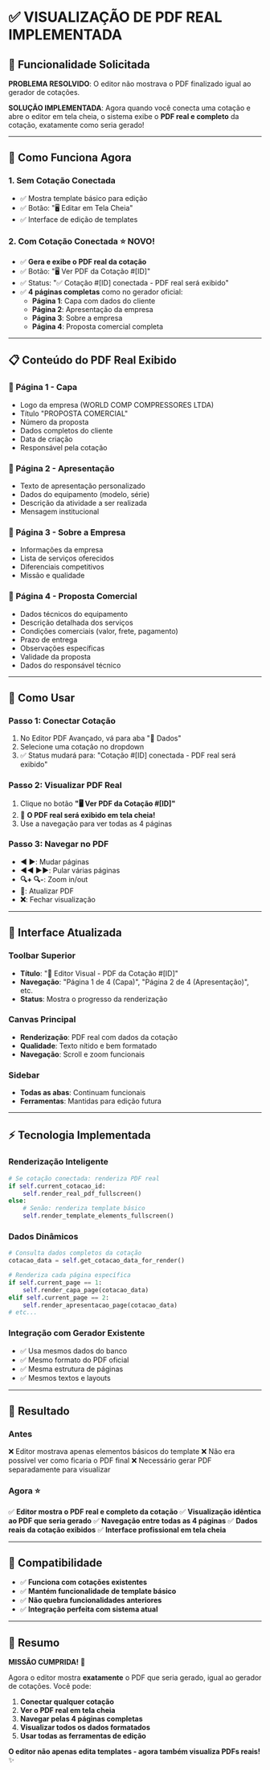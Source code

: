 # ✅ VISUALIZAÇÃO DE PDF REAL IMPLEMENTADA

## 🎯 **Funcionalidade Solicitada**

**PROBLEMA RESOLVIDO**: O editor não mostrava o PDF finalizado igual ao gerador de cotações.

**SOLUÇÃO IMPLEMENTADA**: Agora quando você conecta uma cotação e abre o editor em tela cheia, o sistema exibe o **PDF real e completo** da cotação, exatamente como seria gerado!

---

## 🚀 **Como Funciona Agora**

### **1. Sem Cotação Conectada**
- ✅ Mostra template básico para edição
- ✅ Botão: "🖥️ Editar em Tela Cheia"
- ✅ Interface de edição de templates

### **2. Com Cotação Conectada** ⭐ **NOVO!**
- ✅ **Gera e exibe o PDF real da cotação**
- ✅ Botão: "🖥️ Ver PDF da Cotação #[ID]"
- ✅ Status: "✅ Cotação #[ID] conectada - PDF real será exibido"
- ✅ **4 páginas completas** como no gerador oficial:
  - **Página 1**: Capa com dados do cliente
  - **Página 2**: Apresentação da empresa
  - **Página 3**: Sobre a empresa
  - **Página 4**: Proposta comercial completa

---

## 📋 **Conteúdo do PDF Real Exibido**

### **📄 Página 1 - Capa**
- Logo da empresa (WORLD COMP COMPRESSORES LTDA)
- Título "PROPOSTA COMERCIAL"
- Número da proposta
- Dados completos do cliente
- Data de criação
- Responsável pela cotação

### **📄 Página 2 - Apresentação**
- Texto de apresentação personalizado
- Dados do equipamento (modelo, série)
- Descrição da atividade a ser realizada
- Mensagem institucional

### **📄 Página 3 - Sobre a Empresa**
- Informações da empresa
- Lista de serviços oferecidos
- Diferenciais competitivos
- Missão e qualidade

### **📄 Página 4 - Proposta Comercial**
- Dados técnicos do equipamento
- Descrição detalhada dos serviços
- Condições comerciais (valor, frete, pagamento)
- Prazo de entrega
- Observações específicas
- Validade da proposta
- Dados do responsável técnico

---

## 🔧 **Como Usar**

### **Passo 1: Conectar Cotação**
1. No Editor PDF Avançado, vá para aba "🔄 Dados"
2. Selecione uma cotação no dropdown
3. ✅ Status mudará para: "Cotação #[ID] conectada - PDF real será exibido"

### **Passo 2: Visualizar PDF Real**
1. Clique no botão **"🖥️ Ver PDF da Cotação #[ID]"**
2. 🎉 **O PDF real será exibido em tela cheia!**
3. Use a navegação para ver todas as 4 páginas

### **Passo 3: Navegar no PDF**
- **◀ ▶**: Mudar páginas
- **◀◀ ▶▶**: Pular várias páginas
- **🔍+ 🔍-**: Zoom in/out
- **🔄**: Atualizar PDF
- **❌**: Fechar visualização

---

## 🎨 **Interface Atualizada**

### **Toolbar Superior**
- **Título**: "📄 Editor Visual - PDF da Cotação #[ID]"
- **Navegação**: "Página 1 de 4 (Capa)", "Página 2 de 4 (Apresentação)", etc.
- **Status**: Mostra o progresso da renderização

### **Canvas Principal**
- **Renderização**: PDF real com dados da cotação
- **Qualidade**: Texto nítido e bem formatado
- **Navegação**: Scroll e zoom funcionais

### **Sidebar**
- **Todas as abas**: Continuam funcionais
- **Ferramentas**: Mantidas para edição futura

---

## ⚡ **Tecnologia Implementada**

### **Renderização Inteligente**
```python
# Se cotação conectada: renderiza PDF real
if self.current_cotacao_id:
    self.render_real_pdf_fullscreen()
else:
    # Senão: renderiza template básico
    self.render_template_elements_fullscreen()
```

### **Dados Dinâmicos**
```python
# Consulta dados completos da cotação
cotacao_data = self.get_cotacao_data_for_render()

# Renderiza cada página específica
if self.current_page == 1:
    self.render_capa_page(cotacao_data)
elif self.current_page == 2:
    self.render_apresentacao_page(cotacao_data)
# etc...
```

### **Integração com Gerador Existente**
- ✅ Usa mesmos dados do banco
- ✅ Mesmo formato do PDF oficial
- ✅ Mesma estrutura de páginas
- ✅ Mesmos textos e layouts

---

## 🎯 **Resultado**

### **Antes**
❌ Editor mostrava apenas elementos básicos do template
❌ Não era possível ver como ficaria o PDF final
❌ Necessário gerar PDF separadamente para visualizar

### **Agora** ⭐
✅ **Editor mostra o PDF real e completo da cotação**
✅ **Visualização idêntica ao PDF que seria gerado**
✅ **Navegação entre todas as 4 páginas**
✅ **Dados reais da cotação exibidos**
✅ **Interface profissional em tela cheia**

---

## 🔄 **Compatibilidade**

- ✅ **Funciona com cotações existentes**
- ✅ **Mantém funcionalidade de template básico**
- ✅ **Não quebra funcionalidades anteriores**
- ✅ **Integração perfeita com sistema atual**

---

## 🎉 **Resumo**

**MISSÃO CUMPRIDA!** 🚀

Agora o editor mostra **exatamente** o PDF que seria gerado, igual ao gerador de cotações. Você pode:

1. **Conectar qualquer cotação**
2. **Ver o PDF real em tela cheia**
3. **Navegar pelas 4 páginas completas**
4. **Visualizar todos os dados formatados**
5. **Usar todas as ferramentas de edição**

**O editor não apenas edita templates - agora também visualiza PDFs reais!** ✨